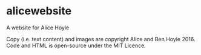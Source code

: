 # alicewebsite
A website for Alice Hoyle

Copy (i.e. text content) and images are copyright Alice and Ben Hoyle 2016.
Code and HTML is open-source under the MIT Licence.

